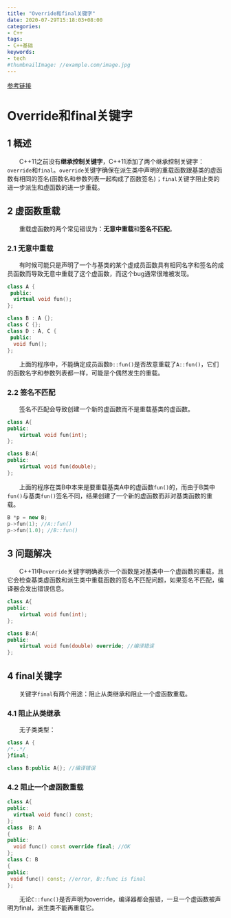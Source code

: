 ```yaml
---
title: "Override和final关键字"
date: 2020-07-29T15:18:03+08:00
categories:
- C++
tags:
- C++基础
keywords:
- tech
#thumbnailImage: //example.com/image.jpg
---
```

[参考链接](https://www.kancloud.cn/wangshubo1989/new-characteristics/99708)
<!--more-->
# Override和final关键字

## 1 概述
　　C++11之前没有**继承控制关键字**，C++11添加了两个继承控制关键字：`override`和`final`。`override`关键字确保在派生类中声明的重载函数跟基类的虚函数有相同的签名(函数名和参数列表一起构成了函数签名)；`final`关键字阻止类的进一步派生和虚函数的进一步重载。

## 2 虚函数重载
　　重载虚函数的两个常见错误为：**无意中重载**和**签名不匹配**。

### 2.1 无意中重载
　　有时候可能只是声明了一个与基类的某个虚成员函数具有相同名字和签名的成员函数而导致无意中重载了这个虚函数，而这个bug通常很难被发现。

```cpp
class A {
 public:
  virtual void fun();
};

class B : A {};
class C {};
class D : A, C {
 public:
  void fun();
};
```

　　上面的程序中，不能确定成员函数`D::fun()`是否故意重载了`A::fun()`，它们的函数名字和参数列表都一样，可能是个偶然发生的重载。

### 2.2 签名不匹配
　　签名不匹配会导致创建一个新的虚函数而不是重载基类的虚函数。
```cpp
class A{
public:
    virtual void fun(int);
};

class B:A{
public:
    virtual void fun(double);
};
```

　　上面的程序在类B中本来是要重载基类A中的虚函数`fun()`的，而由于B类中`fun()`与基类`fun()`签名不同，结果创建了一个新的虚函数而非对基类函数的重载。

```cpp
B *p = new B;
p->fun(1); //A::fun()
p->fun(1.0); //B::fun()
```

## 3 问题解决
　　C++11中`override`关键字明确表示一个函数是对基类中一个虚函数的重载，且它会检查基类虚函数和派生类中重载函数的签名不匹配问题，如果签名不匹配，编译器会发出错误信息。

```cpp
class A{
public:
    virtual void fun(int);
};

class B:A{
public:
    virtual void fun(double) override; //编译错误
};
```
## 4 final关键字
　　关键字`final`有两个用途：阻止从类继承和阻止一个虚函数重载。

### 4.1 阻止从类继承
　　无子类类型：

```cpp
class A {
/*..*/
}final;

class B:public A{}; //编译错误
```
### 4.2 阻止一个虚函数重载

```cpp
class A{
public:
  virtual void func() const;
};
class  B: A
{
public:
  void func() const override final; //OK
};
class C: B
{
public:
 void func() const; //error, B::func is final
};
```

　　无论`C::func()`是否声明为override，编译器都会报错，一旦一个虚函数被声明为final，派生类不能再重载它。
